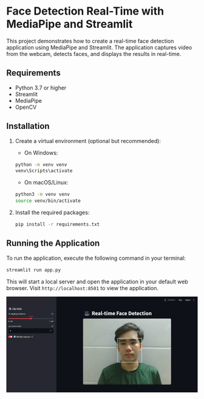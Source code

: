 # Face Detection Real-Time with MediaPipe and Streamlit

This project demonstrates how to create a real-time face detection application using MediaPipe and Streamlit. The application captures video from the webcam, detects faces, and displays the results in real-time.

## Requirements
- Python 3.7 or higher
- Streamlit
- MediaPipe
- OpenCV

## Installation
1. Create a virtual environment (optional but recommended):
    - On Windows:
    ```bash
    python -m venv venv
    venv\Scripts\activate
    ```

    - On macOS/Linux:
    ```bash
    python3 -m venv venv
    source venv/bin/activate
    ```

2. Install the required packages:
   ```bash
   pip install -r requirements.txt
   ```

## Running the Application
To run the application, execute the following command in your terminal:

```bash
streamlit run app.py
```
This will start a local server and open the application in your default web browser. Visit `http://localhost:8501` to view the application.

![Face Detection Example](./images/screenshot.png)